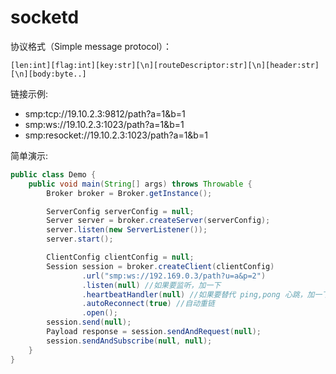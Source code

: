 # socketd

协议格式（Simple message protocol）：

```
[len:int][flag:int][key:str][\n][routeDescriptor:str][\n][header:str][\n][body:byte..]
```

链接示例:

* smp:tcp://19.10.2.3:9812/path?a=1&b=1
* smp:ws://19.10.2.3:1023/path?a=1&b=1
* smp:resocket://19.10.2.3:1023/path?a=1&b=1

简单演示:

```java
public class Demo {
    public void main(String[] args) throws Throwable {
        Broker broker = Broker.getInstance();

        ServerConfig serverConfig = null;
        Server server = broker.createServer(serverConfig);
        server.listen(new ServerListener());
        server.start();

        ClientConfig clientConfig = null;
        Session session = broker.createClient(clientConfig)
                .url("smp:ws://192.169.0.3/path?u=a&p=2")
                .listen(null) //如果要监听，加一下
                .heartbeatHandler(null) //如果要替代 ping,pong 心跳，加一下
                .autoReconnect(true) //自动重链
                .open();
        session.send(null);
        Payload response = session.sendAndRequest(null);
        session.sendAndSubscribe(null, null);
    }
}
```


